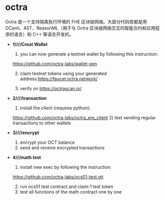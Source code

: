 # octra

Octra 是一个支持隔离执行环境的 FHE 区块链网络。大部分代码库都是用 OCaml、AST、ReasonML（用于与 Octra 区块链网络交互的智能合约和应用程序的语言）和 C++ 等语言开发的。

- **1////Creat Wallet**
    
    1) you can now generate a testnet wallet by following this instruction:
    
    https://github.com/octra-labs/wallet-gen
    
    2) claim testnet tokens using your generated address:https://faucet.octra.network/
    
    3) verify on https://octrascan.io/
    
- **2////transaction**
    
    1) install the client (requires python):
    
    https://github.com/octra-labs/octra_pre_client
    2) test sending regular transactions to other wallets
   
    
- **3////encrypt**
    1. encrypt your OCT balance
    2. send and receive encrypted transactions
       
- **4///math test**
    
    1) install new exec by following the instruction:
    
    https://github.com/octra-labs/ocs01-test.git
    
    2) run ocs01 test contract and claim 1 test token
    3) test all functions of the math contract one by one
